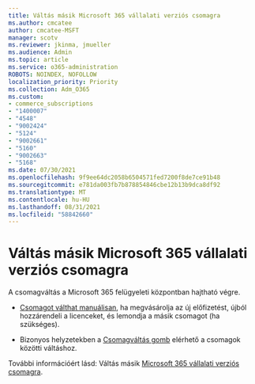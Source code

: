 ```yaml
---
title: Váltás másik Microsoft 365 vállalati verziós csomagra
ms.author: cmcatee
author: cmcatee-MSFT
manager: scotv
ms.reviewer: jkinma, jmueller
ms.audience: Admin
ms.topic: article
ms.service: o365-administration
ROBOTS: NOINDEX, NOFOLLOW
localization_priority: Priority
ms.collection: Adm_O365
ms.custom:
- commerce_subscriptions
- "1400007"
- "4548"
- "9002424"
- "5124"
- "9002661"
- "5160"
- "9002663"
- "5168"
ms.date: 07/30/2021
ms.openlocfilehash: 9f9ee64dc2058b6504571fed7200f8de7ce91b48
ms.sourcegitcommit: e781da003fb7b878854846cbe12b13b9dca8df92
ms.translationtype: MT
ms.contentlocale: hu-HU
ms.lasthandoff: 08/31/2021
ms.locfileid: "58842660"
---
```

# <a name="switch-to-a-different-microsoft-365-for-business-plan"></a>Váltás másik Microsoft 365 vállalati verziós csomagra

A csomagváltás a Microsoft 365 felügyeleti központban hajtható végre.

- [Csomagot válthat manuálisan](https://docs.microsoft.com/microsoft-365/commerce/subscriptions/switch-plans-manually), ha megvásárolja az új előfizetést, újból hozzárendeli a licenceket, és lemondja a másik csomagot (ha szükséges).

- Bizonyos helyzetekben a [Csomagváltás gomb](https://docs.microsoft.com/microsoft-365/commerce/subscriptions/switch-to-a-different-plan#use-the-switch-plans-button) elérhető a csomagok közötti váltáshoz.

További információért lásd: Váltás másik [ Microsoft 365 vállalati verziós csomagra](https://docs.microsoft.com/microsoft-365/commerce/subscriptions/switch-to-a-different-plan).
